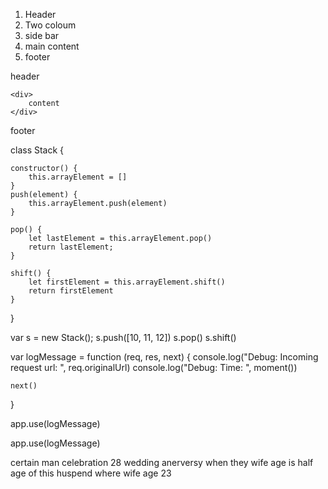 1. Header
2. Two coloum
3. side bar
4. main content
5. footer

<div  auto>
    header
</div>

<div flex>
    <div w>
        <drop>
    </div>

    <div>
        content
    </div>
</div>

<div auto>
    footer
</div>


class Stack {

    constructor() {
        this.arrayElement = []
    }
    push(element) {
        this.arrayElement.push(element)
    }

    pop() {
        let lastElement = this.arrayElement.pop()
        return lastElement;
    }

    shift() {
        let firstElement = this.arrayElement.shift()
        return firstElement
    }

}

var s = new Stack();
s.push([10, 11, 12])
s.pop()
s.shift()

var logMessage = function (req, res, next) {
    console.log("Debug: Incoming request url: ", req.originalUrl)
    console.log("Debug: Time: ", moment())

    next()
}

app.use(logMessage)

app.use(logMessage)



certain man celebration 28 wedding anerversy when they wife age is half age of this huspend where wife age 23